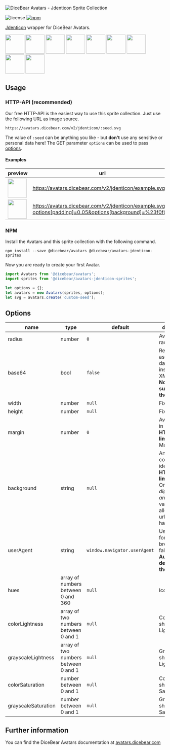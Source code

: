 ![DiceBear Avatars - Jdenticon Sprite Collection](https://raw.githubusercontent.com/DiceBear/avatars/master/packages/avatars-jdenticon-sprites/banner.svg?sanitize=true)

![license](https://img.shields.io/npm/l/@dicebear/avatars-jdenticon-sprites.svg?style=flat-square)
[![npm](https://img.shields.io/npm/v/@dicebear/avatars-jdenticon-sprites.svg?style=flat-square)](https://www.npmjs.com/package/@dicebear/avatars-jdenticon-sprites)

[Jdenticon](https://github.com/dmester/jdenticon) wrapper for DiceBear Avatars.

<p>
    <img src="https://avatars.dicebear.com/v2/jdenticon/1.svg" width="60" />
    <img src="https://avatars.dicebear.com/v2/jdenticon/2.svg" width="60" />
    <img src="https://avatars.dicebear.com/v2/jdenticon/3.svg" width="60" />
    <img src="https://avatars.dicebear.com/v2/jdenticon/4.svg" width="60" />
    <img src="https://avatars.dicebear.com/v2/jdenticon/5.svg" width="60" />
    <img src="https://avatars.dicebear.com/v2/jdenticon/6.svg" width="60" />
    <img src="https://avatars.dicebear.com/v2/jdenticon/7.svg" width="60" />
    <img src="https://avatars.dicebear.com/v2/jdenticon/8.svg" width="60" />
    <img src="https://avatars.dicebear.com/v2/jdenticon/9.svg" width="60" />
</p>

## Usage

### HTTP-API (recommended)

Our free HTTP-API is the easiest way to use this sprite collection. Just use the following URL as image source.

    https://avatars.dicebear.com/v2/jdenticon/:seed.svg

The value of `:seed` can be anything you like - but **don't** use any sensitive or personal data here! The GET parameter
`options` can be used to pass [options](#options).

#### Examples

| preview                                                                                                                            | url                                                                                                       |
| ---------------------------------------------------------------------------------------------------------------------------------- | --------------------------------------------------------------------------------------------------------- |
| <img src="https://avatars.dicebear.com/v2/jdenticon/example.svg" width="60" />                                                     | https://avatars.dicebear.com/v2/jdenticon/example.svg                                                     |
| <img src="https://avatars.dicebear.com/v2/jdenticon/example.svg?options[padding]=0.05&options[background]=%23f0f0f0" width="60" /> | https://avatars.dicebear.com/v2/jdenticon/example.svg?options[padding]=0.05&options[background]=%23f0f0f0 |

### NPM

Install the Avatars and this sprite collection with the following command.

    npm install --save @dicebear/avatars @dicebear/avatars-jdenticon-sprites

Now you are ready to create your first Avatar.

```js
import Avatars from '@dicebear/avatars';
import sprites from '@dicebear/avatars-jdenticon-sprites';

let options = {};
let avatars = new Avatars(sprites, options);
let svg = avatars.create('custom-seed');
```

## Options

| name                | type                                 | default                      | description                                                                                                                                       |
| ------------------- | ------------------------------------ | ---------------------------- | ------------------------------------------------------------------------------------------------------------------------------------------------- |
| radius              | number                               | `0`                          | Avatar border radius                                                                                                                              |
| base64              | bool                                 | `false`                      | Return avatar as base64 data uri instead of XML <br> **Not supported by the HTTP API**                                                            |
| width               | number                               | `null`                       | Fixed width                                                                                                                                       |
| height              | number                               | `null`                       | Fixed height                                                                                                                                      |
| margin              | number                               | `0`                          | Avatar margin in percent<br> **HTTP-API limitation** Max value `25`                                                                               |
| background          | string                               | `null`                       | Any valid color identifier<br> **HTTP-API limitation** Only hex _(3-digit, 6-digit and 8-digit)_ values are allowed. Use url encoded hash: `%23`. |
| userAgent           | string                               | `window.navigator.userAgent` | User-Agent for legacy browser fallback<br> **Automatically detected by the HTTP API**                                                             |
| hues                | array of numbers between 0 and 360   | `null`                       | Icon hue                                                                                                                                          |
| colorLightness      | array of two numbers between 0 and 1 | `null`                       | Colored shapes - Lightness                                                                                                                        |
| grayscaleLightness  | array of two numbers between 0 and 1 | `null`                       | Grayscale shapes - Lightness                                                                                                                      |
| colorSaturation     | number between 0 and 1               | `null`                       | Colored shapes - Saturation                                                                                                                       |
| grayscaleSaturation | number between 0 and 1               | `null`                       | Grayscale shapes - Saturation                                                                                                                     |

## Further information

You can find the DiceBear Avatars documentation at [avatars.dicebear.com](https://avatars.dicebear.com)
